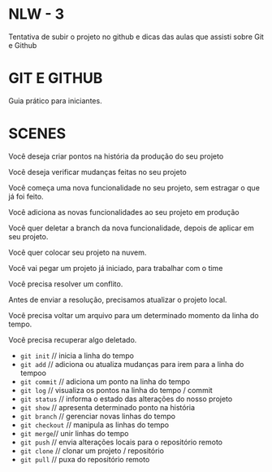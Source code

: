 # NLW - 3
Tentativa de subir o projeto no github e dicas das aulas que assisti sobre Git e Github

# GIT E GITHUB
Guia prático para iniciantes.

# SCENES

 Você deseja criar pontos na história da produção do seu projeto

 Você deseja verificar mudanças feitas no seu projeto

 Você começa uma nova funcionalidade no seu projeto, sem estragar o que já foi feito.

 Você adiciona as novas funcionalidades ao seu projeto em produção

 Você quer deletar a branch da nova funcionalidade, depois de aplicar em seu projeto.

 Você quer colocar seu projeto na nuvem.

 Você vai pegar um projeto já iniciado, para trabalhar com o time

 Você precisa resolver um conflito.

 Antes de enviar a resolução, precisamos atualizar o projeto local.

 Você precisa voltar um arquivo para um determinado momento da linha do tempo.

 Você precisa recuperar algo deletado.

* `git init` // inicia a linha do tempo
* `git add` // adiciona ou atualiza mudanças para irem para a linha do tempoo
* `git commit` // adiciona um ponto na linha do tempo
* `git log` // visualiza os pontos na linha do tempo / commit
* `git status` // informa o estado das alterações do nosso projeto
* `git show` // apresenta determinado ponto na história
* `git branch` // gerenciar novas linhas do tempo
* `git checkout` // manipula as linhas do tempo
* `git merge`// unir linhas do tempo
* `git push` // envia alterações locais para o repositório remoto
* `git clone` // clonar um projeto / repositório
* `git pull` // puxa do repositório remoto